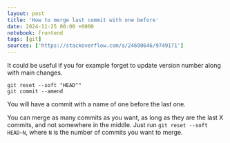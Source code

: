 ```yaml
---
layout: post
title: 'How to merge last commit with one before'
date: 2024-11-25 00:00 +0000
notebook: frontend
tags: [git]
sources: ['https://stackoverflow.com/a/24690646/9749171']
---
```

It could be useful if you for example forget to update version number along with main changes. 

```
git reset --soft "HEAD^"
git commit --amend
```

You will have a commit with a name of one before the last one. 

You can merge as many commits as you want, as long as they are the last X commits, and not somewhere in the middle. Just run `git reset --soft HEAD~N`, where `N` is the number of commits you want to merge.